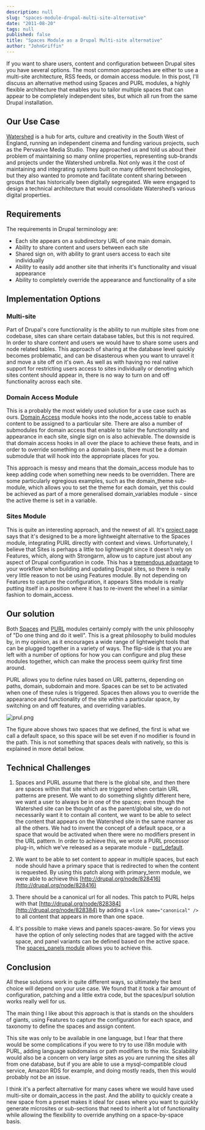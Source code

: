 ```yaml
---
description: null
slug: "spaces-module-drupal-multi-site-alternative"
date: "2011-08-20"
tags: null
published: false
title: "Spaces Module as a Drupal Multi-site alternative"
author: "JohnGriffin"
---
```


If you want to share users, content and configuration between Drupal sites you have several options. The most common approaches are either to use a multi-site architecture, RSS feeds, or domain access module. In this post, I'll discuss an alternative method using Spaces and PURL modules, a highly flexible architecture that enables you to tailor multiple spaces that can appear to be completely independent sites, but which all run from the same Drupal installation.

## Our Use Case
[Watershed](http://atchai.com/portfolio/watershed) is a hub for arts, culture and creativity in the South West of England, running an independent cinema and funding various projects, such as the Pervasive Media Studio. They approached us and told us about their problem of maintaining so many online properties, representing sub-brands and projects under the Watershed umbrella. Not only was it the cost of maintaining and integrating systems built on many different technologies, but they also wanted to promote and facilitate content sharing between groups that has historically been digitally segregated. We were engaged to design a technical architecture that would consolidate Watershed’s various digital properties.

## Requirements
The requirements in Drupal terminology are:

* Each site appears on a subdirectory URL of one main domain.
* Ability to share content and users between each site
* Shared sign on, with ability to grant users access to each site individually
* Ability to easily add another site that inherits it's functionality and visual appearance
* Ability to completely override the appearance and functionality of a site

## Implementation Options
### Multi-site
Part of Drupal's core functionality is the ability to run multiple sites from one codebase, sites can share certain database tables, but this is not required.  In order to share content and users we would have to share some users and node related tables.  This approach of sharing at the database level quickly becomes problematic, and can be disasterous when you want to unravel it and move a site off on it's own.  As well as with having no real native support for restricting users access to sites individually or denoting which sites content should appear in, there is no way to turn on and off functionality across each site.

### Domain Access Module
This is a probably the most widely used solution for a use case such as ours.  [Domain Access](http://drupal.org/project/domain) module hooks into the node_access table to enable content to be assigned to a particular site.  There are also a number of submodules for domain access that enable to tailor the functionality and appearance in each site,  single sign on is also achievable.  The downside is that domain access hooks in all over the place to achieve these feats, and in order to override something on a domain basis, there must be a domain submodule that will hook into the appropriate places for you.  

This approach is messy and means that the domain_access module has to keep adding code when something new needs to be overridden.  There are some particularly egregious examples, such as the domain_theme sub-module, which allows you to set the theme for each domain, yet this could be achieved as part of a more generalised domain_variables module - since the active theme is set in a variable.

### Sites Module
This is quite an interesting approach, and the newest of all.  It's [project page](http://drupal.org/project/sites) says that it's designed to be a more lightweight alternative to the Spaces module, integrating PURL directly with context and views.  Unfortunately, I believe that Sites is perhaps a little too lightweight since it doesn't rely on Features, which, along with Strongarm, allow us to capture just about any aspect of Drupal configuration in code.  This has a [tremendous advantage](blog/drupal-features-module-presentation) to your workflow when building and updating Drupal sites, so there is really very little reason to not be using Features module.  By not depending on Features to capture the configuration, it appears Sites module is really putting itself in a position where it has to re-invent the wheel in a similar fashion to domain_access.

## Our solution
Both [Spaces](http://drupal.org/project/spaces) and [PURL](http://drupal.org/project/purl) modules certainly comply with the unix philosophy of "Do one thing and do it well".  This is a great philosophy to build modules by, in my opinion, as it encourages a wide range of lightweight tools that can be plugged together in a variety of ways.  The flip-side is that you are left with a number of options for how you can configure and plug these modules together, which can make the process seem quirky first time around.

PURL allows you to define rules based on URL patterns, depending on paths, domain, subdomain and more.  Spaces can be set to be activated when one of these rules is triggered.  Spaces then allows you to override the appearance and functionality of the site within a particular space, by switching on and off features, and overriding variables.

![prul.png](/images/prul.png)

The figure above shows two spaces that we defined, the first is what we call a default space, so this space will be set even if no modifier is found in the path.  This is not something that spaces deals with natively, so this is explained in more detail below.

## Technical Challenges
1.  Spaces and PURL assume that there is the global site, and then there are spaces within that site which are triggered when certain URL patterns are present.  We want to do something slightly different here, we want a user to always be in one of the spaces; even though the Watershed site can be thought of as the parent/global site, we do not necessarily want it to contain all content, we want to be able to select the content that appears on the Watershed site in the same manner as all the others.
We had to invent the concept of a default space, or a space that would be activated when there were no modifiers present in the URL pattern.   In order to achieve this, we wrote a PURL processor plug-in, which we've released as a separate module - [purl_default](http://drupal.org/project/purl_default).

2.  We want to be able to set content to appear in multiple spaces, but each node should have a primary space that is redirected to when the content is requested.  By using this patch along with primary_term module, we were able to achieve this  [http://drupal.org/node/828416](http://drupal.org/node/828416)

3. There should be a canonical url for all nodes.   This patch to PURL helps with that [http://drupal.org/node/828384](http://drupal.org/node/828384) by adding a `<link name="canonical" />` to all content that appears in more than one space.

4.  It's possible to make views and panels spaces-aware.  So for views you have the option of only selecting nodes that are tagged with the active space, and panel variants can be defined based on the active space.  The [spaces_panels module](http://drupal.org/node/769522) allows you to achieve this.

## Conclusion
All these solutions work in quite different ways, so ultimately the best choice will depend on your use case.  We found that it took a fair amount of configuration, patching and a little extra code, but the spaces/purl solution works really well for us.

The main thing I like about this approach is that is stands on the shoulders of giants, using Features to capture the configuration for each space, and taxonomy to define the spaces and assign content.  

This site was only to be available in one language, but I fear that there would be some complications if you were to try to use i18n module with PURL, adding language subdomains or path modifiers to the mix.  Scalability would also be a concern on very large sites as you are running the sites all from one database, but if you are able to use a mysql-compatible cloud service, Amazon RDS for example, and doing mostly reads, then this would probably not be an issue.

I think it's a perfect alternative for many cases where we would have used multi-site or domain_access in the past.  And the ability to quickly create a new space from a preset makes it ideal for cases where you want to quickly generate microsites or sub-sections that need to inherit a lot of functionality while allowing the flexibility to override anything on a space-by-space basis.
